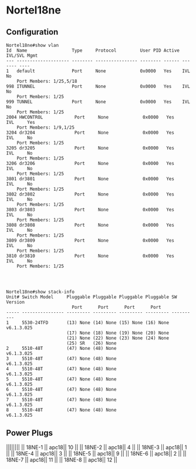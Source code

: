 # Nortel18ne

## Configuration

	
	Nortel18ne#show vlan
	Id  Name                 Type     Protocol         User PID Active IVL/SVL Mgmt
	--- -------------------- -------- ---------------- -------- ------ ------- ----
	1   default              Port     None             0x0000   Yes    IVL     No
		Port Members: 1/25,5/18
	998 ITUNNEL              Port     None             0x0000   Yes    IVL     No
		Port Members: 1/25
	999 TUNNEL               Port     None             0x0000   Yes    IVL     No
		Port Members: 1/25
	2004 HWCONTROL            Port     None             0x0000   Yes    IVL     Yes
		Port Members: 1/9,1/25
	3204 dr3204               Port     None             0x0000   Yes    IVL     No
		Port Members: 1/25
	3205 dr3205               Port     None             0x0000   Yes    IVL     No
		Port Members: 1/25
	3206 dr3206               Port     None             0x0000   Yes    IVL     No
		Port Members: 1/25
	3801 dr3801               Port     None             0x0000   Yes    IVL     No
		Port Members: 1/25
	3802 dr3802               Port     None             0x0000   Yes    IVL     No
		Port Members: 1/25
	3803 dr3803               Port     None             0x0000   Yes    IVL     No
		Port Members: 1/25
	3808 dr3808               Port     None             0x0000   Yes    IVL     No
		Port Members: 1/25
	3809 dr3809               Port     None             0x0000   Yes    IVL     No
		Port Members: 1/25
	3810 dr3810               Port     None             0x0000   Yes    IVL     No
		Port Members: 1/25
	


	
	Nortel18ne#show stack-info
	Unit# Switch Model     Pluggable Pluggable Pluggable Pluggable SW Version
	                         Port      Port      Port      Port              
	----- ---------------- --------- --------- --------- --------- ----------
	1     5530-24TFD       (13) None (14) None (15) None (16) None v6.1.3.025
	                       (17) None (18) None (19) None (20) None 
	                       (21) None (22) None (23) None (24) None 
	                       (25) SR   (26) None 
	2     5510-48T         (47) None (48) None                     v6.1.3.025
	3     5510-48T         (47) None (48) None                     v6.1.3.025
	4     5510-48T         (47) None (48) None                     v6.1.3.025
	5     5510-48T         (47) None (48) None                     v6.1.3.025
	6     5510-48T         (47) None (48) None                     v6.1.3.025
	7     5510-48T         (47) None (48) None                     v6.1.3.025
	8     5510-48T         (47) None (48) None                     v6.1.3.025
	

## Power Plugs

||||||||
|| 18NE-1 || apc18|| 10 ||
|| 18NE-2 || apc18|| 4  ||
|| 18NE-3 || apc18|| 1  ||
|| 18NE-4 || apc18|| 3  ||
|| 18NE-5 || apc18|| 9  ||
|| 18NE-6 || apc18|| 2  ||
|| 18NE-7 || apc18|| 11 ||
|| 18NE-8 || apc18|| 12 ||